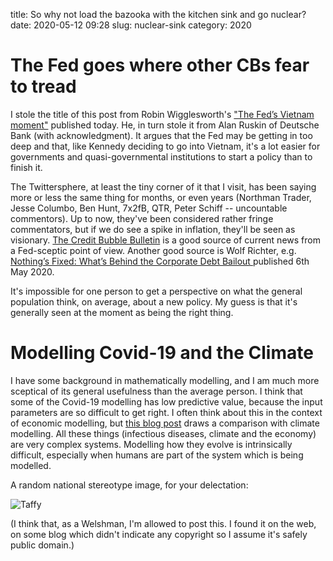 title: So why not load the bazooka with the kitchen sink and go nuclear?
date: 2020-05-12 09:28
slug: nuclear-sink
category: 2020


# The Fed goes where other CBs fear to tread

I stole the title of this post from Robin Wigglesworth's ["The Fed’s Vietnam moment"](https://www.ft.com/content/7cfe4e67-4aa9-436c-827a-b59ebbf59c54) published today. 
He, in turn stole it from Alan Ruskin of Deutsche Bank (with acknowledgment). 
It argues that the Fed may be getting in too deep and that, like Kennedy deciding to go 
into Vietnam, it's a lot easier for governments and quasi-governmental institutions to start
a policy than to finish it. 

The Twittersphere, at least the tiny corner of it that I visit, 
has been saying more or less the same thing for months, 
or even years (Northman Trader, Jesse Columbo, Ben Hunt, 7x2fB, QTR, Peter Schiff -- uncountable commentors).
Up to now, they've been considered rather fringe commentators,
but if we do see a spike in inflation, they'll be seen as visionary.
[The Credit Bubble Bulletin](http://creditbubblebulletin.blogspot.com/) is a good source 
of current news from a Fed-sceptic point of view. 
Another good source is Wolf Richter, e.g. [
Nothing’s Fixed: What’s Behind the Corporate Debt Bailout ](https://wolfstreet.com/2020/05/06/nothings-fixed-whats-behind-the-corporate-debt-bailout/) published 6th May 2020.


It's impossible for one person to get a perspective on what the general population think,
on average, about a new policy. My guess is that it's generally seen at the moment as
being the right thing.

# Modelling Covid-19 and the Climate

I have some background in mathematically modelling, and I am much more sceptical of its
general usefulness than the average person.
I think that some of the Covid-19 modelling has low predictive value, because the input
parameters are so difficult to get right. I often think about this in the context of 
economic modelling, but [this blog post](http://coyoteblog.com/coyote_blog/2020/04/another-climate-covid-computer-modelling-similarity.html) 
draws a comparison with climate modelling. All these things (infectious diseases, climate and the economy) 
are very complex systems. Modelling how they evolve is intrinsically difficult,
especially when humans are part of the system which is being modelled.

A random national stereotype image, for your delectation:

![Taffy]({attach}taffywasawelshman-national.gif "Taffy with an implausibly large leg of beef")

(I think that, as a Welshman, I'm allowed to post this. 
I found it on the web, on some blog which didn't indicate any copyright so I assume it's safely 
public domain.)
